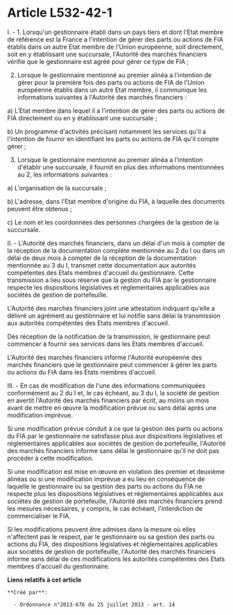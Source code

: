 # Article L532-42-1

I. - 1. Lorsqu'un gestionnaire établi dans un pays tiers et dont l'Etat membre de référence est la France a l'intention de
gérer des parts ou actions de FIA établis dans un autre Etat membre de l'Union européenne, soit directement, soit en y
établissant une succursale, l'Autorité des marchés financiers vérifie que le gestionnaire est agréé pour gérer ce type de
FIA ;

2. Lorsque le gestionnaire mentionné au premier alinéa a l'intention de gérer pour la première fois des parts ou actions de
FIA de l'Union européenne établis dans un autre Etat membre, il communique les informations suivantes à l'Autorité des
marchés financiers :

a) L'Etat membre dans lequel il a l'intention de gérer des parts ou actions de FIA directement ou en y établissant une
succursale ;

b) Un programme d'activités précisant notamment les services qu'il a l'intention de fournir en identifiant les parts ou
actions de FIA qu'il compte gérer ;

3. Lorsque le gestionnaire mentionné au premier alinéa a l'intention d'établir une succursale, il fournit en plus des
informations mentionnées au 2, les informations suivantes :

a) L'organisation de la succursale ;

b) L'adresse, dans l'Etat membre d'origine du FIA, à laquelle des documents peuvent être obtenus ;

c) Le nom et les coordonnées des personnes chargées de la gestion de la succursale.

II. - L'Autorité des marchés financiers, dans un délai d'un mois à compter de la réception de la documentation complète
mentionnée au 2 du I ou dans un délai de deux mois à compter de la réception de la documentation mentionnée au 3 du I,
transmet cette documentation aux autorités compétentes des Etats membres d'accueil du gestionnaire. Cette transmission a lieu
sous réserve que la gestion du FIA par le gestionnaire respecte les dispositions législatives et réglementaires applicables
aux sociétés de gestion de portefeuille.

L'Autorité des marchés financiers joint une attestation indiquant qu'elle a délivré un agrément au gestionnaire et lui
notifie sans délai la transmission aux autorités compétentes des Etats membres d'accueil.

Dès réception de la notification de la transmission, le gestionnaire peut commencer à fournir ses services dans les Etats
membres d'accueil.

L'Autorité des marchés financiers informe l'Autorité européenne des marchés financiers que le gestionnaire peut commencer à
gérer les parts ou actions du FIA dans les Etats membres d'accueil.

III. - En cas de modification de l'une des informations communiquées conformément au 2 du I et, le cas échéant, au 3 du I, la
société de gestion en avertit l'Autorité des marchés financiers par écrit, au moins un mois avant de mettre en œuvre la
modification prévue ou sans délai après une modification imprévue.

Si une modification prévue conduit à ce que la gestion des parts ou actions du FIA par le gestionnaire ne satisfasse plus aux
dispositions législatives et réglementaires applicables aux sociétés de gestion de portefeuille, l'Autorité des marchés
financiers informe sans délai le gestionnaire qu'il ne doit pas procéder à cette modification.

Si une modification est mise en œuvre en violation des premier et deuxième alinéas ou si une modification imprévue a eu lieu
en conséquence de laquelle le gestionnaire ou sa gestion des parts ou actions du FIA ne respecte plus les dispositions
législatives et réglementaires applicables aux sociétés de gestion de portefeuille, l'Autorité des marchés financiers prend
les mesures nécessaires, y compris, le cas échéant, l'interdiction de commercialiser le FIA.

Si les modifications peuvent être admises dans la mesure où elles n'affectent pas le respect, par le gestionnaire ou sa
gestion des parts ou actions du FIA, des dispositions législatives et réglementaires applicables aux sociétés de gestion de
portefeuille, l'Autorité des marchés financiers informe sans délai de ces modifications les autorités compétentes des Etats
membres d'accueil du gestionnaire.

**Liens relatifs à cet article**

	**Créé par**:

	  - Ordonnance n°2013-676 du 25 juillet 2013 - art. 14
